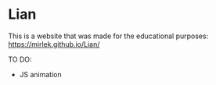 # Lian
This is a website that was made for the educational purposes: 
https://mirlek.github.io/Lian/


TO DO:
- JS animation
